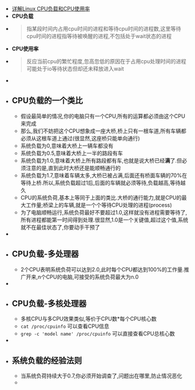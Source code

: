 - [详解Linux CPU负载和CPU使用率](https://cloud.tencent.com/developer/article/1722207)
- **CPU负载**
- > 指某段时间内占用cpu时间的进程和等待cpu时间的进程数,这里等待cpu时间的进程指等待被唤醒的进程,不包括处于wait状态的进程
- **CPU使用率**
- > 反应当前cpu的繁忙程度,忽高忽低的原因在于占用cpu处理时间的进程可能处于io等待状态但却还未释放进入wait
-
- ## CPU负载的一个类比
	- 假设最简单的情况,你的电脑只有一个CPU,所有的运算都必须由这个CPU来完成
	- 那么,我们不妨把这个CPU想象成一座大桥,桥上只有一根车道,所有车辆都必须从这根车道上通过(很显然,这座桥只能单向通行)
	- 系统负载为0,意味着大桥上一辆车都没有
	- 系统负载为0.5,意味着大桥上一半的路段有车
	- 系统负载为1.0,意味着大桥上所有路段都有车,也就是说大桥已经**满**了.但必须注意的是,直到此时大桥还是能顺畅通行的
	- 系统负载为1.7,意味着车辆太多,大桥已被占满,后面还有桥面车辆的70%在等待上桥.所以,系统负载超过1后,后面的车辆就必须等待,负载越高,等待越久
	- CPU的系统负荷,基本上等同于上面的类比.大桥的通行能力,就是CPU的最大工作量;桥梁上的车辆,就是一个个等待CPU处理的进程(process)
	- 为了电脑顺畅运行,系统负荷最好不要超过1.0,这样就没有进程需要等待了,所有进程都能第一时间得到处理.很显然,1.0是一个关键值,超过这个值,系统就不在最佳状态了,你要动手干预了
-
- ## CPU负载-多处理器
	- 2个CPU表明系统负荷可以达到2.0,此时每个CPU都达到100%的工作量.推广开来,n个CPU的电脑,可接受的系统负荷最大为n.0
-
- ## CPU负载-多核处理器
	- 多核CPU与多CPU效果类似,等价于CPU数*每个CPU核心数
	- `cat /proc/cpuinfo` 可以查看CPU信息
	- `grep -c 'model name' /proc/cpuinfo` 可以直接查看CPU总核心数
-
- ## 系统负载的经验法则
	- 当系统负荷持续大于0.7,你必须开始调查了,问题出在哪里,防止情况恶化
	-